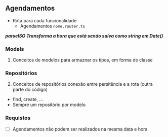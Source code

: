 ## Agendamentos
- Rota para cada funcionalidade 
  - Agendamentos `nome.router.ts`

__*parseISO Transforma a hora que está sendo salva como string em Date()*__

### Models
1) Conceitos de modelos para armaznar os tipos, em forma de classe 

### Repositórios
2) Conceitos de repositórios conexão entre persitência e a rota (outra parte do código)
- find, create, ...
- Sempre um repositório por modelo

### Requistos
- [ ] Agendamentos não podem ser realizados na mesma data e hora

